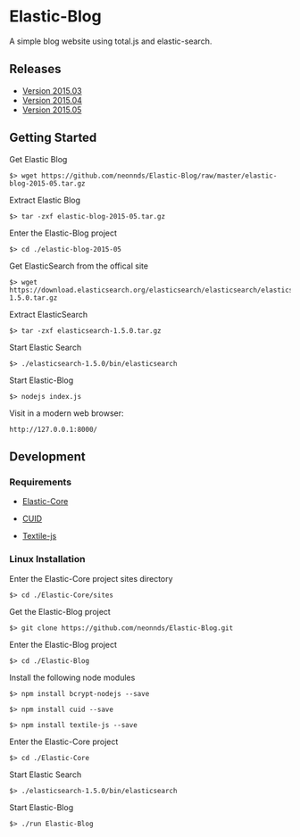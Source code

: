 # Elastic-Blog
A simple blog website using total.js and elastic-search.

## Releases

* [Version 2015.03](https://github.com/neonnds/Elastic-Blog/elastic-blog-2015-03.tar.gz)
* [Version 2015.04](https://github.com/neonnds/Elastic-Blog/elastic-blog-2015-04.tar.gz)
* [Version 2015.05](https://github.com/neonnds/Elastic-Blog/elastic-blog-2015-05.tar.gz)

## Getting Started

Get Elastic Blog

    $> wget https://github.com/neonnds/Elastic-Blog/raw/master/elastic-blog-2015-05.tar.gz
    
Extract Elastic Blog

    $> tar -zxf elastic-blog-2015-05.tar.gz
    
Enter the Elastic-Blog project

    $> cd ./elastic-blog-2015-05

Get ElasticSearch from the offical site

    $> wget https://download.elasticsearch.org/elasticsearch/elasticsearch/elasticsearch-1.5.0.tar.gz
    
Extract ElasticSearch

    $> tar -zxf elasticsearch-1.5.0.tar.gz
    
Start Elastic Search

    $> ./elasticsearch-1.5.0/bin/elasticsearch

Start Elastic-Blog

    $> nodejs index.js
    
Visit in a modern web browser:

    http://127.0.0.1:8000/


## Development

### Requirements

* [Elastic-Core](https://github.com/neonnds/Elastic-Core)

* [CUID](https://github.com/ericelliott/cuid)

* [Textile-js](https://github.com/borgar/textile-js)


### Linux Installation

Enter the Elastic-Core project sites directory

    $> cd ./Elastic-Core/sites

Get the Elastic-Blog project

    $> git clone https://github.com/neonnds/Elastic-Blog.git

Enter the Elastic-Blog project

    $> cd ./Elastic-Blog

Install the following node modules

    $> npm install bcrypt-nodejs --save
    
    $> npm install cuid --save
    
    $> npm install textile-js --save

Enter the Elastic-Core project

    $> cd ./Elastic-Core

Start Elastic Search

    $> ./elasticsearch-1.5.0/bin/elasticsearch

Start Elastic-Blog

    $> ./run Elastic-Blog

